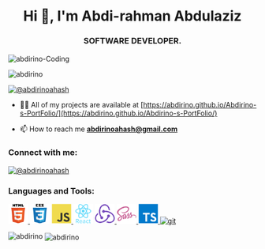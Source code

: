 <h1 align="center">Hi 👋, I'm Abdi-rahman Abdulaziz</h1>
<h3 align="center">SOFTWARE DEVELOPER.</h3>

<img align="center" src="https://www.lambdatest.com/resources/images/news24.gif" alt="abdirino-Coding" width="1000" >

<p align="left"> <img src="https://komarev.com/ghpvc/?username=abdirino&label=Profile%20views&color=0e75b6&style=flat" alt="abdirino" /> </p>

<p align="left"> <a href="https://twitter.com/@abdirinoahash" target="blank"><img src="https://img.shields.io/twitter/follow/@abdirinoahash?logo=twitter&style=for-the-badge" alt="@abdirinoahash" /></a> </p>

- 👨‍💻 All of my projects are available at [https://abdirino.github.io/Abdirino-s-PortFolio/](https://abdirino.github.io/Abdirino-s-PortFolio/)

- 📫 How to reach me **abdirinoahash@gmail.com**

<h3 align="left">Connect with me:</h3>
<p align="left">
<a href="https://twitter.com/@abdirinoahash" target="blank"><img align="center" src="https://raw.githubusercontent.com/rahuldkjain/github-profile-readme-generator/master/src/images/icons/Social/twitter.svg" alt="@abdirinoahash" height="30" width="40" /></a>
</p>

<h3 align="left">Languages and Tools:</h3>

<p align="left"> <a href="https://www.w3schools.com/css/" target="_blank" rel="noreferrer">
  <img src="https://raw.githubusercontent.com/devicons/devicon/master/icons/html5/html5-original-wordmark.svg" alt="html5" width="40" height="40"/> </a><img src="https://raw.githubusercontent.com/devicons/devicon/master/icons/css3/css3-original-wordmark.svg" alt="css3" width="40" height="40"/> </a> <a href="https://www.w3.org/html/" target="_blank" rel="noreferrer">  <a href="https://developer.mozilla.org/en-US/docs/Web/JavaScript" target="_blank" rel="noreferrer"> <img src="https://raw.githubusercontent.com/devicons/devicon/master/icons/javascript/javascript-original.svg" alt="javascript" width="40" height="40"/> </a>  <img src="https://raw.githubusercontent.com/devicons/devicon/master/icons/react/react-original-wordmark.svg" alt="react" width="40" height="40"/> </a> <a href="https://redux.js.org" target="_blank" rel="noreferrer"> <img src="https://raw.githubusercontent.com/devicons/devicon/master/icons/redux/redux-original.svg" alt="redux" width="40" height="40"/> </a> <a href="https://sass-lang.com" target="_blank" rel="noreferrer"> <img src="https://raw.githubusercontent.com/devicons/devicon/master/icons/sass/sass-original.svg" alt="sass" width="40" height="40"/> </a> <a href="https://www.typescriptlang.org/" target="_blank" rel="noreferrer"> <img src="https://raw.githubusercontent.com/devicons/devicon/master/icons/typescript/typescript-original.svg" alt="typescript" width="40" height="40"/> </a>
<a href="https://git-scm.com/" target="_blank" rel="noreferrer"> <img src="https://www.vectorlogo.zone/logos/git-scm/git-scm-icon.svg" alt="git" width="40" height="40"/> </a></p>
  

<p><img align="left" src="https://github-readme-stats.vercel.app/api/top-langs?username=abdirino&show_icons=true&locale=en&layout=compact" alt="abdirino" /></p>

<p>&nbsp;<img align="center" src="https://github-readme-stats.vercel.app/api?username=abdirino&show_icons=true&locale=en" alt="abdirino" /></p>

<!-- <a href="https://www.mongodb.com/" target="_blank" rel="noreferrer"> <img src="https://raw.githubusercontent.com/devicons/devicon/master/icons/mongodb/mongodb-original-wordmark.svg" alt="mongodb" width="40" height="40"/> </a> <a href="https://www.mysql.com/" target="_blank" rel="noreferrer"> <img src="https://raw.githubusercontent.com/devicons/devicon/master/icons/mysql/mysql-original-wordmark.svg" alt="mysql" width="40" height="40"/> </a> <a href="https://nextjs.org/" target="_blank" rel="noreferrer"> <img src="https://cdn.worldvectorlogo.com/logos/nextjs-2.svg" alt="nextjs" width="40" height="40"/> </a> <a href="https://nodejs.org" target="_blank" rel="noreferrer"> <img src="https://raw.githubusercontent.com/devicons/devicon/master/icons/nodejs/nodejs-original-wordmark.svg" alt="nodejs" width="40" height="40"/> </a> <a href="https://www.php.net" target="_blank" rel="noreferrer"> <img src="https://raw.githubusercontent.com/devicons/devicon/master/icons/php/php-original.svg" alt="php" width="40" height="40"/> </a> <a href="https://reactjs.org/" target="_blank" rel="noreferrer"> -->
